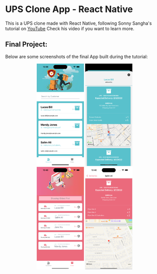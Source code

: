 # UPS Clone App - React Native

This is a UPS clone made with React Native, following Sonny Sangha's tutorial on [YouTube](https://www.youtube.com/watch?v=hvvWv2GLWss&t=10853s) Check his video if you want to learn more.

## Final Project:

Below are some screenshots of the final App built during the tutorial:

<div align="center">
    <img
        src="./assets/screenshots/screenshot1.png"
        alt="Customer's Screen screenshot"
        title="Customer's Screen screenshot"
        style="display: inline-block; margin: 0 auto; max-width: 150px"
    />
    <img
        src="./assets/screenshots/screenshot2.png"
        alt="Customer's Card screenshot"
        title="Customer's Card screenshot"
        style="display: inline-block; margin: 0 auto; max-width: 150px"
    />
    <br />
    <img
        src="./assets/screenshots/screenshot3.png"
        alt="Orders' Screen screenshot"
        title="Orders' Screen screenshot"
        style="display: inline-block; margin: 0 auto; max-width: 150px"
    />
    <img
        src="./assets/screenshots/screenshot4.png"
        alt="Orderss Card screenshot"
        title="Orderss Card screenshot"
        style="display: inline-block; margin: 0 auto; max-width: 150px"
    />
</div>